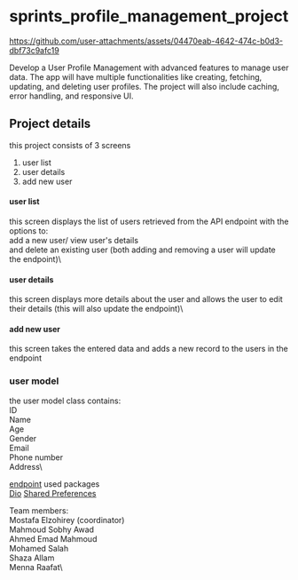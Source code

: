 # sprints_profile_management_project


https://github.com/user-attachments/assets/04470eab-4642-474c-b0d3-dbf73c9afc19


Develop a User Profile Management with advanced features to manage user data.
The app will have multiple functionalities like creating, fetching, updating, and deleting user profiles.
The project will also include caching, error handling, and responsive UI.

## Project details
this project consists of 3 screens
1. user list
2. user details
3. add new user

#### user list
this screen displays the list of users retrieved from the API endpoint with the options to:\
add a new user/
view user's details\
and delete an existing user (both adding and removing a user will update the endpoint)\

#### user details
this screen displays more details about the user and allows the user to edit their details (this will also update the endpoint)\

#### add new user
this screen takes the entered data and adds a new record to the users in the endpoint

### user model 
the user model class contains:\
ID\
Name\
Age\
Gender\
Email\
Phone number\
Address\

[endpoint](https://usersapi-production-4ffe.up.railway.app/docs#/)
used packages\
[Dio](https://pub.dev/packages/dio)
[Shared Preferences](https://pub.dev/packages/shared_preferences)

Team members:\
Mostafa Elzohirey (coordinator)\
Mahmoud Sobhy Awad\
Ahmed Emad Mahmoud\
Mohamed Salah\
Shaza Allam\
Menna Raafat\
